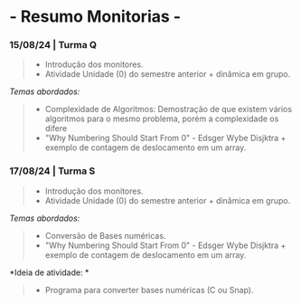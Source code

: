 # - Resumo Monitorias -

### 15/08/24 | Turma Q
> - Introdução dos monitores.
> - Atividade Unidade (0) do semestre anterior + dinâmica em grupo.

*Temas abordados:*
> - Complexidade de Algoritmos: Demostração de que existem vários algoritmos para o mesmo problema, porém a complexidade os difere
> - "Why Numbering Should Start From 0" - Edsger Wybe Disjktra + exemplo de contagem de deslocamento em um array.


### 17/08/24 | Turma S
> - Introdução dos monitores.
> - Atividade Unidade (0) do semestre anterior + dinâmica em grupo.

*Temas abordados:*
> - Conversão de Bases numéricas.
> - "Why Numbering Should Start From 0" - Edsger Wybe Disjktra + exemplo de contagem de deslocamento em um array.


*Ideia de atividade: *
> - Programa para converter bases numéricas (C ou Snap).